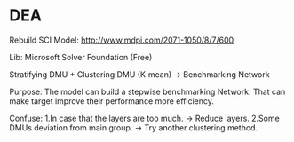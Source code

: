 # DEA

Rebuild SCI Model: http://www.mdpi.com/2071-1050/8/7/600

Lib: Microsoft Solver Foundation (Free)

Stratifying DMU + Clustering DMU (K-mean) -> Benchmarking Network

Purpose: 
	The model can build a stepwise benchmarking Network.
	That can make target improve their performance more efficiency.
	
Confuse:
	1.In case that the layers are too much. -> Reduce layers.
	2.Some DMUs deviation from main group. 	-> Try another clustering method.